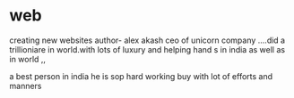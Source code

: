 # web
creating new websites
author- alex akash 
ceo of unicorn company ....did a trillioniare in world.with lots of luxury and helping hand s in india as well as in world ,,


a best person in india he is sop hard working buy with lot of efforts and manners

